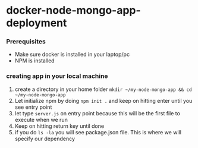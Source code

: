 # docker-node-mongo-app-deployment

### Prerequisites
- Make sure docker is installed in your laptop/pc 
- NPM is installed 

### creating app in your local machine 
1) create a directory in your home folder ```mkdir ~/my-node-mongo-app && cd ~/my-node-mongo-app```
2) Let initialize npm by doing ```npm init .``` and keep on hitting enter until you see entry point
3) let type ```server.js``` on entry point because this will be the first file to execute when we run
4) Keep on hitting return key until done
5) if you do ```ls -la``` you will see package.json file. This is where we will specify our dependency


